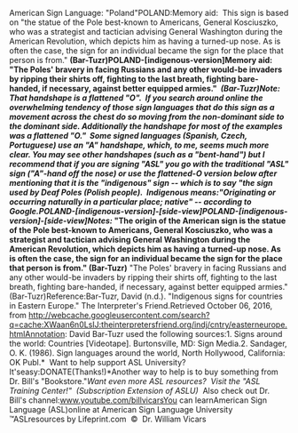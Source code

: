 American Sign Language: "Poland"POLAND:Memory aid:  This sign is based on "the statue of the Pole best-known to 
Americans, General Kosciuszko, who was a strategist and tactician advising 
General Washington during the American Revolution, which depicts him as having a 
turned-up nose. As is often the case, the sign for an individual became the sign 
for the place that person is from." **(Bar-Tuzr)POLAND-[indigenous-version]Memory aid: "The Poles' bravery in facing Russians and any other would-be 
invaders by ripping their shirts off, fighting to the last breath, fighting 
bare-handed, if necessary, against better equipped armies."  *(Bar-Tuzr)Note: That handshape is a flattened "O".  If you search around online the 
overwhelming tendency of those sign languages that do this sign as a movement 
across the chest do so moving from the non-dominant side to the dominant side. 
Additionally the handshape for most of the examples was a flattened "O."  
Some signed languages (Spanish, Czech, Portuguese) use an "A" handshape, which, 
to me, seems much more clear. You may see other handshapes (such as a 
"bent-hand") but I recommend that if you are signing "ASL" you go with the 
traditional "ASL" sign ("A"-hand off the nose) or use the flattened-O version 
below after mentioning that it is the "indigenous" sign -- which is to say "the 
sign used by Deaf Poles (Polish people).  Indigenous means:"Originating or occurring naturally in a particular place; native" -- according 
to Google.POLAND-[indigenous-version]-[side-view]POLAND-[indigenous-version]-[side-view]Notes:* "The origin of the American sign is the statue of the Pole best-known to 
Americans, General Kosciuszko, who was a strategist and tactician advising 
General Washington during the American Revolution, which depicts him as having a 
turned-up nose. As is often the case, the sign for an individual became the sign 
for the place that person is from." (Bar-Tuzr)** "The Poles' bravery in facing Russians and any other would-be invaders by 
ripping their shirts off, fighting to the last breath, fighting bare-handed, if 
necessary, against better equipped armies." (Bar-Tuzr)Reference:Bar-Tuzr, David (n.d.). "Indigenous signs for countries in Eastern Europe." The 
Interpreter's Friend.Retrieved October 06, 2016, from http://webcache.googleusercontent.com/search?q=cache:XWaan6n0LsIJ:theinterpretersfriend.org/indj/cntry/easterneurope.htmlAnnotation: David Bar-Tuzr used the following sources:1. Signs around the world: Countries [Videotape]. Burtonsville, MD: Sign Media.2. Sandager, O. K. (1986). Sign languages around the world, North Hollywood, 
California: OK Publ.* 
Want to help support ASL University?  It'seasy:DONATE(Thanks!)*Another way to help is to buy something from Dr. Bill's "Bookstore."*Want even more ASL resources?  Visit the "ASL Training Center!"  (Subscription 
Extension of ASLU)*  Also check out Dr. Bill's channel:www.youtube.com/billvicarsYou can learnAmerican Sign Language (ASL)online at American Sign Language University ™ASLresources by Lifeprint.com  ©  Dr. William Vicars